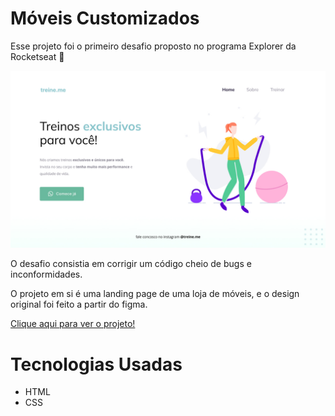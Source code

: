 # Móveis Customizados

Esse projeto foi o primeiro desafio proposto no programa Explorer da Rocketseat 🚀

<img src="./images/imgparagithub.jpg"/>

O desafio consistia em corrigir um código cheio de bugs e inconformidades.

O projeto em si é uma landing page de uma loja de móveis, e o design original foi feito a partir do figma.

<a target="_blank" href="https://clmateus.github.io/Moveis-Customizados/"> Clique aqui para ver o projeto! </a>
# Tecnologias Usadas
<ul>
<li>HTML</li>
<li>CSS</li>
</ul>
